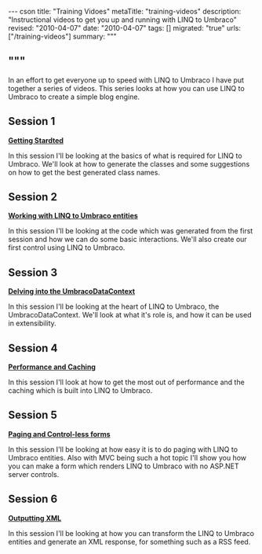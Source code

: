 --- cson
title: "Training Vidoes"
metaTitle: "training-videos"
description: "Instructional videos to get you up and running with LINQ to Umbraco"
revised: "2010-04-07"
date: "2010-04-07"
tags: []
migrated: "true"
urls: ["/training-videos"]
summary: """

"""
---
In an effort to get everyone up to speed with LINQ to Umbraco I have put together a series of videos. This series looks at how you can use LINQ to Umbraco to create a simple blog engine.

## Session 1 ##

**[Getting Stardted][1]**

In this session I'll be looking at the basics of what is required for LINQ to Umbraco.
We'll look at how to generate the classes and some suggestions on how to get the best generated class names.

## Session 2 ##

**[Working with LINQ to Umbraco entities][2]**

In this session I'll be looking at the code which was generated from the first session and how we can do some basic interactions. We'll also create our first control using LINQ to Umbraco.

## Session 3 ##

**[Delving into the UmbracoDataContext][3]**

In this session I'll be looking at the heart of LINQ to Umbraco, the UmbracoDataContext. We'll look at what it's role is, and how it can be used in extensibility.

## Session 4 ## 

**[Performance and Caching][4]**

In this session I'll look at how to get the most out of performance and the caching which is built into LINQ to Umbraco.

## Session 5 ##

**[Paging and Control-less forms][5]**

In this session I'll be looking at how easy it is to do paging with LINQ to Umbraco entities. Also with MVC being such a hot topic I'll show you how you can make a form which renders LINQ to Umbraco with no ASP.NET server controls.

## Session 6 ##

**[Outputting XML][6]**

In this session I'll be looking at how you can transform the LINQ to Umbraco entities and generate an XML response, for something such as a RSS feed.


  [1]: http://vimeo.com/9788833
  [2]: http://vimeo.com/9790826
  [3]: http://vimeo.com/9854122
  [4]: http://vimeo.com/9790069
  [5]: http://vimeo.com/9789599
  [6]: http://vimeo.com/9853289